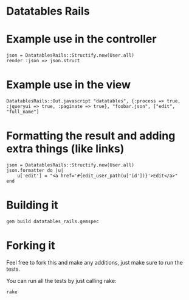 # Datatables Rails

# Example use in the controller
    json = DatatablesRails::Structify.new(User.all)
    render :json => json.struct

# Example use in the view
    DatatablesRails::Out.javascript "datatables", {:process => true, :jqueryui => true, :paginate => true}, "foobar.json", ["edit", "full_name"]

# Formatting the result and adding extra things (like links)
    json = DatatablesRails::Structify.new(User.all)
    json.formatter do |u|
        u['edit'] = "<a href='#{edit_user_path(u['id'])}'>Edit</a>"
    end

# Building it
    gem build datatables_rails.gemspec

# Forking it
Feel free to fork this and make any additions, just make sure to run the tests.

You can run all the tests by just calling rake:

    rake
